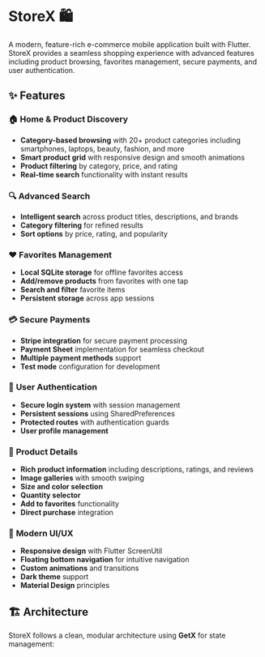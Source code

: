 # StoreX 🛍️

A modern, feature-rich e-commerce mobile application built with Flutter. StoreX provides a seamless shopping experience with advanced features including product browsing, favorites management, secure payments, and user authentication.

## ✨ Features

### 🏠 **Home & Product Discovery**
- **Category-based browsing** with 20+ product categories including smartphones, laptops, beauty, fashion, and more
- **Smart product grid** with responsive design and smooth animations
- **Product filtering** by category, price, and rating
- **Real-time search** functionality with instant results

### 🔍 **Advanced Search**
- **Intelligent search** across product titles, descriptions, and brands
- **Category filtering** for refined results
- **Sort options** by price, rating, and popularity

### ❤️ **Favorites Management**
- **Local SQLite storage** for offline favorites access
- **Add/remove products** from favorites with one tap
- **Search and filter** favorite items
- **Persistent storage** across app sessions

### 💳 **Secure Payments**
- **Stripe integration** for secure payment processing
- **Payment Sheet** implementation for seamless checkout
- **Multiple payment methods** support
- **Test mode** configuration for development

### 👤 **User Authentication**
- **Secure login system** with session management
- **Persistent sessions** using SharedPreferences
- **Protected routes** with authentication guards
- **User profile management**

### 📱 **Product Details**
- **Rich product information** including descriptions, ratings, and reviews
- **Image galleries** with smooth swiping
- **Size and color selection**
- **Quantity selector**
- **Add to favorites** functionality
- **Direct purchase** integration

### 🎨 **Modern UI/UX**
- **Responsive design** with Flutter ScreenUtil
- **Floating bottom navigation** for intuitive navigation
- **Custom animations** and transitions
- **Dark theme** support
- **Material Design** principles

## 🏗️ Architecture

StoreX follows a clean, modular architecture using **GetX** for state management:
